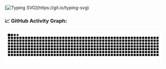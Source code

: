 [![Typing SVG](https://readme-typing-svg.demolab.com?font=Fira+Code&pause=1000&color=000000&width=435&lines=Hi+there!I+am+t0ugh.;Welcome+to+my+profile.)](https://git.io/typing-svg)

<!-- GitHub stats graph -->
### 📈 GitHub Activity Graph:

<picture>
  <source media="(prefers-color-scheme: dark)" srcset="https://raw.githubusercontent.com/t0ugh-sys/t0ugh-sys/output/github-contribution-grid-snake-dark.svg">
  <source media="(prefers-color-scheme: light)" srcset="https://raw.githubusercontent.com/t0ugh-sys/t0ugh-sys/output/github-contribution-grid-snake.svg">
  <img alt="github contribution grid snake animation" src="https://raw.githubusercontent.com/t0ugh-sys/t0ugh-sys/output/github-contribution-grid-snake.svg">
</picture>
